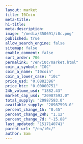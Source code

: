```yaml
---
layout: market
title: I0Coin
meta-title: 
h1-title: 
meta-description: 
image: "/media/350691/i0c.png"
published: true
allow_search_engine: false
sitemap: false
enable_comment: false
sort_order: 706
permalink: "/en/i0c/market.html"
coin_a_symbol: "I0C"
coin_a_name: "I0coin"
coin_a_lower_case: "i0c"
price_usd: "0.0882396"
price_btc: "0.00000751"
24h_volume_usd: "1882.43"
market_cap_usd: "20987593.0"
total_supply: "20987593.0"
available_supply: "20987593.0"
percent_change_1h: "0.45"
percent_change_24h: "1.12"
percent_change_7d: "-15.88"
last_updated: "1517140741"
parent-url: "/en/i0c/"
author: Sam
---
```


